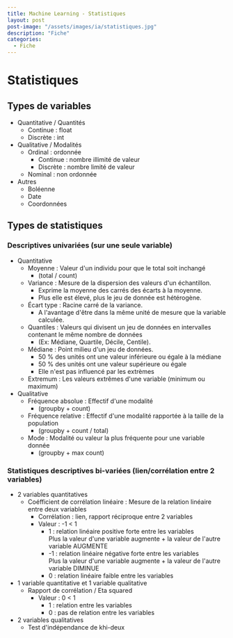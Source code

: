 ```yaml
---
title: Machine Learning - Statistiques
layout: post  
post-image: "/assets/images/ia/statistiques.jpg"  
description: "Fiche"  
categories:
  - Fiche
---
```


# Statistiques

## Types de variables

- Quantitative / Quantités
  - Continue : float  
  - Discrète : int 
- Qualitative / Modalités  
  - Ordinal : ordonnée
    - Continue : nombre illimité de valeur
    - Discrète : nombre limité de valeur
  - Nominal : non ordonnée
- Autres 
  - Boléenne 
  - Date 
  - Coordonnées

## Types de statistiques

### Descriptives univariées (sur une seule variable) 

- Quantitative 
  - Moyenne : Valeur d'un individu pour que le total soit inchangé 
    - (total / count)
  - Variance : Mesure de la dispersion des valeurs d'un échantillon. 
    - Exprime la moyenne des carrés des écarts à la moyenne. 
    - Plus elle est élevé, plus le jeu de donnée est hétérogène. 
  - Écart type : Racine carré de la variance. 
    - A l'avantage d'être dans la même unité de mesure que la variable calculée. 
  - Quantiles : Valeurs qui divisent un jeu de données en intervalles contenant le même nombre de données 
    - (Ex: Médiane, Quartile, Décile, Centile). 
  - Médiane : Point milieu d'un jeu de données.
    - 50 % des unités ont une valeur inférieure ou égale à la médiane
    - 50 % des unités ont une valeur supérieure ou égale
    - Elle n'est pas influencé par les extrèmes
  - Extremum : Les valeurs extrêmes d'une variable (minimum ou maximum)
- Qualitative 
  - Fréquence absolue : Effectif d'une modalité
    - (groupby + count)
  - Fréquence relative : Effectif d'une modalité rapportée à la taille de la population 
    - (groupby + count / total)
  - Mode : Modalité ou valeur la plus fréquente pour une variable donnée 
    - (groupby + max count)

### Statistiques descriptives bi-variées (lien/corrélation entre 2 variables)

- 2 variables quantitatives 
  - Coéfficient de corrélation linéaire : Mesure de la relation linéaire entre deux variables
    - Corrélation : lien, rapport réciproque entre 2 variables 
    - Valeur : -1 < 1
      - 1 : relation linéaire positive forte entre les variables  
        Plus la valeur d'une variable augmente + la valeur de l'autre variable AUGMENTE
      - -1 : relation linéaire négative forte entre les variables  
        Plus la valeur d'une variable augmente + la valeur de l'autre variable DIMINUE 
      - 0 : relation linéaire faible entre les variables
- 1 variable quantitative et 1 variable qualitative 
  - Rapport de corrélation / Eta squared
    - Valeur : 0 < 1 
      - 1 : relation entre les variables 
      - 0 : pas de relation entre les variables
- 2 variables qualitatives
  - Test d'indépendance de khi-deux
